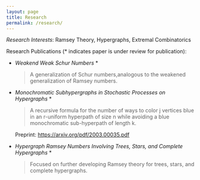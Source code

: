 ```yaml
---
layout: page
title: Research
permalink: /research/
---
```


*Research Interests*:  Ramsey Theory, Hypergraphs, Extremal Combinatorics

Research Publications (* indicates paper is under review for publication):

<ul>

<li>
  
  *Weakend Weak Schur Numbers* *

> A generalization of Schur numbers,analogous to the weakened generalization of Ramsey numbers. </li>


<li> 
  
  *Monochromatic Subhypergraphs in Stochastic Processes on Hypergraphs* *

> A recursive formula for the number of ways to color j vertices blue in an r-uniform hyperpath of size n while avoiding a blue monochromatic sub-hyperpath of length k.

Preprint: https://arxiv.org/pdf/2003.00035.pdf </li>

<li>
  
  *Hypergraph Ramsey Numbers Involving Trees, Stars, and Complete Hypergraphs* *

> Focused on further developing Ramsey theory for trees, stars, and complete hypergraphs. </li>

</ul> 
